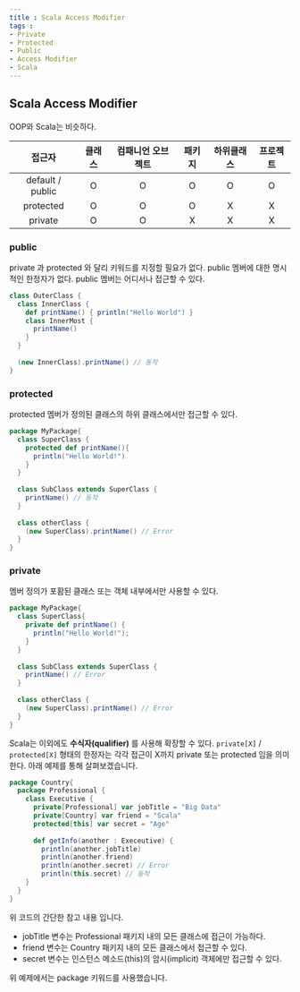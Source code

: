 ```yaml
---
title : Scala Access Modifier
tags :
- Private 
- Protected
- Public
- Access Modifier
- Scala
---
```


## Scala Access Modifier

OOP와 Scala는 비슷하다.

|접근자|클래스|컴패니언 오브젝트|패키지|하위클래스|프로젝트|
|:-:|:-:|:-:|:-:|:-:|:-:|
|default / public|O|O|O|O|O|
|protected|O|O|O|X|X|
|private|O|O|X|X|X|

### public

private 과 protected 와 달리 키워드를 지정할 필요가 없다. public 멤버에 대한 명시적인 한정자가 없다. public 멤버는 어디서나 접근할 수 있다.

```scala
class OuterClass {
  class InnerClass {
    def printName() { println("Hello World") }
    class InnerMost {
      printName()
    }
  }
  
  (new InnerClass).printName() // 동작
}
```

### protected

protected 멤버가 정의된 클래스의 하위 클래스에서만 접근할 수 있다.

```scala
package MyPackage{
  class SuperClass {
    protected def printName(){
      println("Hello World!")
    }
  }
  
  class SubClass extends SuperClass {
    printName() // 동작
  }
  
  class otherClass {
    (new SuperClass).printName() // Error
  }
}
```

### private

멤버 정의가 포홤된 클래스 또는 객체 내부에서만 사용할 수 있다.

```scala
package MyPackage{
  class SuperClass{
    private def printName() {
      println("Hello World!");
    }
  }
  
  class SubClass extends SuperClass {
    printName() // Error
  }
  
  class otherClass {
    (new SuperClass).printName() // Error
  }
}
```

Scala는 이외에도 **수식자(qualifier)** 를 사용해 확장할 수 있다. `private[X]` / `protected[X]` 형태의 한정자는 각각 접근이 X까지 private 또는 protected 임을 의미한다. 아래 예제를 통해 살펴보겠습니다.

```scala
package Country{
  package Professional {
    class Executive {
      private[Professional] var jobTitle = "Big Data"
      private[Country] var friend = "Scala"
      protected[this] var secret = "Age"
      
      def getInfo(another : Execeutive) {
        println(another.jobTitle)
        println(another.friend)
        println(another.secret) // Error
        println(this.secret) // 동작
    }
  }
}
```

위 코드의 간단한 참고 내용 입니다.

* jobTitle 변수는 Professional 패키지 내의 모든 클래스에 접근이 가능하다.
* friend 변수는 Country 패키지 내의 모든 클래스에서 접근할 수 있다.
* secret 변수는 인스턴스 메소드(this)의 암시(implicit) 객체에만 접근할 수 있다.

위 예제에서는 package 키워드를 사용했습니다.